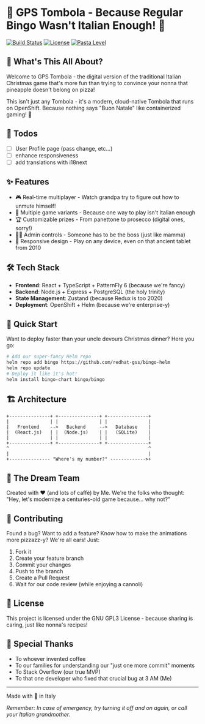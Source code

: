 # 🎲 GPS Tombola - Because Regular Bingo Wasn't Italian Enough! 🎄

[![Build Status](https://img.shields.io/badge/build-passing_🫡-brightgreen)]()
[![License](https://img.shields.io/badge/license-GNU_GPL3-blue)]()
[![Pasta Level](https://img.shields.io/badge/pasta%20level-al%20dente_🍝-orange)]()

## 🎯 What's This All About?

Welcome to GPS Tombola - the digital version of the traditional Italian Christmas game that's more fun than trying to convince your nonna that pineapple doesn't belong on pizza! 

This isn't just any Tombola - it's a modern, cloud-native Tombola that runs on OpenShift. Because nothing says "Buon Natale" like containerized gaming! 🎅

## 🚧 Todos

- [ ] User Profile page (pass change, etc...)
- [ ] enhance responsiveness
- [ ] add translations with i18next

## ✨ Features

- 🎮 Real-time multiplayer - Watch grandpa try to figure out how to unmute himself!
- 🎁 Multiple game variants - Because one way to play isn't Italian enough
- 🏆 Customizable prizes - From panettone to prosecco (digital ones, sorry!)
- 👮‍♂️ Admin controls - Someone has to be the boss (just like mamma)
- 📱 Responsive design - Play on any device, even on that ancient tablet from 2010

## 🛠 Tech Stack

- **Frontend**: React + TypeScript + PatternFly 6 (because we're fancy)
- **Backend**: Node.js + Express + PostgreSQL (the holy trinity)
- **State Management**: Zustand (because Redux is too 2020)
- **Deployment**: OpenShift + Helm (because we're enterprise-y)

## 🚀 Quick Start

Want to deploy faster than your uncle devours Christmas dinner? Here you go:

```bash
# Add our super-fancy Helm repo
helm repo add bingo https://github.com/redhat-gss/bingo-helm
helm repo update
# Deploy it like it's hot!
helm install bingo-chart bingo/bingo
```
## 🏗 Architecture

```ascii
+---------------+ +---------------+ +---------------+
|               | |               | |               |
|   Frontend    -->   Backend     -->   Database    |
|  (React.js)   | |  (Node.js)    | |   (SQLite)    |
|               | |               | |               |
+---------------+ +---------------+ +---------------+
^                                                   ^
|                                                   |
+--------------- "Where's my number?" ------------->+
```

## 👥 The Dream Team

Created with ❤️ (and lots of caffè) by Me. We're the folks who thought: "Hey, let's modernize a centuries-old game because... why not?"

## 🤝 Contributing

Found a bug? Want to add a feature? Know how to make the animations more pizzazz-y? We're all ears! Just:

1. Fork it
2. Create your feature branch
3. Commit your changes
4. Push to the branch
5. Create a Pull Request
6. Wait for our code review (while enjoying a cannoli)

## 📜 License

This project is licensed under the GNU GPL3 License - because sharing is caring, just like nonna's recipes!

## 🙏 Special Thanks

- To whoever invented coffee
- To our families for understanding our "just one more commit" moments
- To Stack Overflow (our true MVP)
- To that one developer who fixed that crucial bug at 3 AM (Me)

---

Made with 🍕 in Italy

*Remember: In case of emergency, try turning it off and on again, or call your Italian grandmother.*